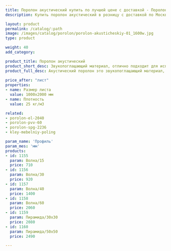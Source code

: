 ```yaml
---
title: Поролон акустический купить по лучшей цене с доставкой - Поролоныч
description: Купить поролон акустический в розницу с доставкой по Москве в интернет-магазине Поролоныча.

layout: product
permalink: /catalog/:path
image: /images/catalog/porolon/porolon-akusticheskiy-01_1600w.jpg
type: product

weight: 40
add_category: 

product_title: Поролон акустический
product_short_desc: Звукопоглащающий материал, отлично подходит для использования в качестве шумоизоляции.
product_full_desc: Акустический поролон это звукопоглащающий материал, отлично подходит для использования в качестве шумоизоляции в помещениях звукозаписи, музыкальных студиях и комнатах с домашним кинотеатром.
        
price_after: "лист"
properties:
- name: Размер листа
  value: 1000х2000 мм
- name: Плотность
  value: 25 кг/м3

related:
- porolon-el-2040
- porolon-pvv-60
- porolon-spg-2236
- kley-mebelniy-poling

param_name: 'Профиль'
param_mes: 'мм'
products:
- id: 1155
  param: Волна/15
  price: 710
- id: 1156
  param: Волна/30
  price: 920
- id: 1157
  param: Волна/40
  price: 1400
- id: 1158
  param: Волна/60
  price: 2060
- id: 1159
  param: Пирамида/30х30
  price: 2080
- id: 1160
  param: Пирамида/50х50
  price: 2490

---
```

